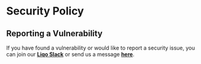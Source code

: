 # Security Policy

## Reporting a Vulnerability

If you have found a vulnerability or would like to report a security issue, 
you can join our [**Liqo Slack**](https://join.slack.com/t/liqo-io/shared_invite/zt-h20212gg-g24YvN6MKiD9bacFeqZttQ) 
or send us a message [**here**](mailto:lorenzo@liqo.io).



